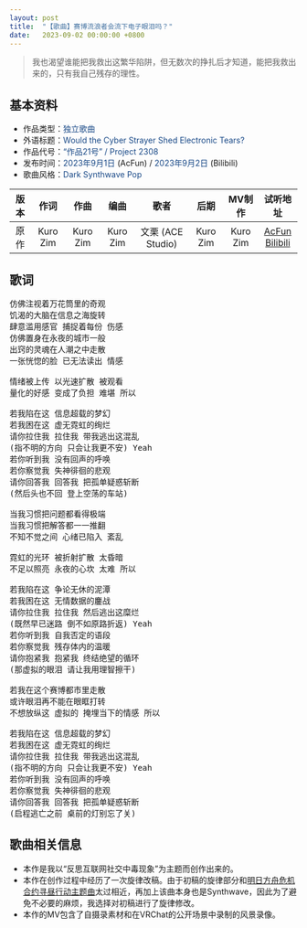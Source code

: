 ```yaml
---
layout: post
title:  "【歌曲】赛博流浪者会流下电子眼泪吗？"
date:   2023-09-02 00:00:00 +0800
---
```


> 我也渴望谁能把我救出这繁华陷阱，但无数次的挣扎后才知道，能把我救出来的，只有我自己残存的理性。

## 基本资料
* 作品类型：<font color="#194987">独立歌曲</font>
* 外语标题：<font color="#194987">Would the Cyber Strayer Shed Electronic Tears?</font>
* 作品代号：<font color="#194987">“作品21号” / Project 2308</font>
* 发布时间：<font color="#194987">2023年9月1日</font> (AcFun) / <font color="#194987">2023年9月2日</font> (Bilibili)
* 歌曲风格：<font color="#194987">Dark Synthwave Pop</font>

| 版本 | 作词 | 作曲 | 编曲 | 歌者 | 后期 | MV制作 | 试听地址 |
| :--: | :--: | :--: | :--: | :--: | :--: | :--: | :--: | 
| 原作 | Kuro Zim | Kuro Zim | Kuro Zim | 文栗 (ACE Studio) | Kuro Zim | Kuro Zim | [AcFun](https://www.acfun.cn/v/ac42229123)<br>[Bilibili](https://www.bilibili.com/video/BV18w411S75W/) |

## 歌词

<pre>
仿佛注视着万花筒里的奇观
饥渴的大脑在信息之海旋转
肆意滥用感官 捕捉着每份 伤感
仿佛置身在永夜的城市一般
出窍的灵魂在人潮之中走散
一张恍惚的脸 已无法读出 情感 

情绪被上传 以光速扩散 被观看
量化的好感 变成了负担 难堪 所以

若我陷在这 信息超载的梦幻
若我困在这 虚无霓虹的绚烂
请你拉住我 拉住我 带我逃出这混乱
(指不明的方向 只会让我更不安) Yeah
若你听到我 没有回声的呼唤
若你察觉我 失神徘徊的悲观
请你回答我 回答我 把孤单疑惑斩断
(然后头也不回 登上空荡的车站)

当我习惯把问题都看得极端
当我习惯把解答都一一推翻
不知不觉之间 心绪已陷入 紊乱

霓虹的光环 被折射扩散 太昏暗
不足以照亮 永夜的心坎 太难 所以

若我陷在这 争论无休的泥潭
若我困在这 无情数据的鏖战
请你拉住我 拉住我 然后逃出这糜烂
(既然早已迷路 倒不如原路折返) Yeah
若你听到我 自我否定的语段
若你察觉我 残存体内的温暖
请你抱紧我 抱紧我 终结绝望的循环
(那虚拟的眼泪 请让我用理智擦干)

若我在这个赛博都市里走散
或许眼泪再不能在眼眶打转
不想放纵这 虚拟的 掩埋当下的情感 所以 

若我陷在这 信息超载的梦幻
若我困在这 虚无霓虹的绚烂
请你拉住我 拉住我 带我逃出这混乱
(指不明的方向 只会让我更不安) Yeah
若你听到我 没有回声的呼唤
若你察觉我 失神徘徊的悲观
请你回答我 回答我 把孤单疑惑斩断
(启程逃亡之前 桌前的灯别忘了关)
</pre>

## 歌曲相关信息

* 本作是我以“反思互联网社交中毒现象”为主题而创作出来的。
* 本作在创作过程中经历了一次旋律改稿。由于初稿的旋律部分和[明日方舟危机合约寻昼行动主题曲](https://music.163.com/#/song?id=1922637266)太过相近，再加上该曲本身也是Synthwave，因此为了避免不必要的麻烦，我选择对初稿进行了旋律修改。
* 本作的MV包含了自摄录素材和在VRChat的公开场景中录制的风景录像。